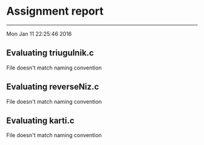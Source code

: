 # Assignment report
---
Mon Jan 11 22:25:46 2016

## Evaluating triugulnik.c

File doesn't match naming convention

## Evaluating reverseNiz.c

File doesn't match naming convention

## Evaluating karti.c

File doesn't match naming convention

